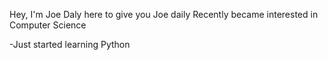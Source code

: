Hey, I'm Joe Daly here to give you Joe daily
Recently became interested in Computer Science

-Just started learning Python
